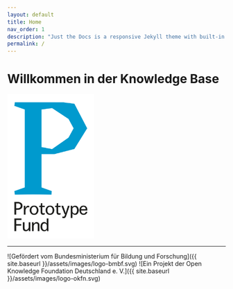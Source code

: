 ```yaml
---
layout: default
title: Home
nav_order: 1
description: "Just the Docs is a responsive Jekyll theme with built-in search that is easily customizable and hosted on GitHub Pages."
permalink: /
---
```


# Willkommen in der Knowledge Base

<img src="assets/images/logo-ptf.svg" alt="Logo Prototype Fund" style="width:200px;"/>
 
---

![Gefördert vom Bundesministerium für Bildung und Forschung]({{ site.baseurl }}/assets/images/logo-bmbf.svg)
![Ein Projekt der Open Knowledge Foundation Deutschland e. V.]({{ site.baseurl }}/assets/images/logo-okfn.svg)
